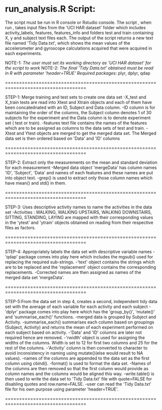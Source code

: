 run_analysis.R Script:
===================================================================================

The script must be run in R console or Rstudio console. The script , when run , takes input files from the 'UCI HAR dataset' folder which includes activity_labels, features, features_info and folders test and train containing X, y and subject text files each. The output of the script returns a new text file named 'Tidy Data.txt', which shows the mean values of the accelerometer and gyroscope calculations acquired that were acquired in each experiments.

NOTE-1: *The user must set its working directory as 'UCI HAR dataset' for the script to work*
NOTE-2: *The final 'Tidy Data.txt' obtained must be read in R with parameter 'header=TRUE'*
*Required packages*: plyr, dplyr, qdap

===================================================================================

STEP-1: Merge training and test sets to create one data set
-X_test and X_train tests are read into Xtest and Xtrain objects and each of them have been concatednated with an ID, Subject and Data column. 
-ID column is for maintaining the order of the columns, the Subject column denotes 1 of 30 subjects for the experiment and the Data column is to denote experiment set ( test or train). 
-features text file contains the names of the features which are to be assigned as columns to the data sets of test and train. 
-Xtest and Ytest objects are merged to get the merged data set. The Merged data set is then ordered based on 'Data' and 'ID' columns

===================================================================================

STEP-2: Extract only the measurements on the mean and standard deviation for each measurement
-Merged data object 'mergeData' has column names 'ID', 'Subject', 'Data' and names of each features and these names are put into object text. 
-grep() is used to extract only those column names which have mean() and std() in them.

===================================================================================

STEP-3: Uses descriptive activity names to name the activities in the data set
-Activities : WALKING, WALKING UPSTAIRS, WALKING DOWNSTAIRS, SITTING, STANDING, LAYING are mapped with their corresponding values in the 'ytest' and 'ytrain' objects obtained on reading from their respective files as factors.

===================================================================================

STEP-4: Appropriately labels the data set with descriptive variable names
-'qdap' package comes into play here which includes the mgsub() used for replacing the required sub-strings. 
-'text' object contains the strings which are to be replaced and the 'replacement' object contains the corresponding replacements. 
-Corrected names are then assigned as names of the merged data set 'mergeData'.

===================================================================================

STEP-5:From the data set in step 4, creates a second, independent tidy data set with the average of each variable for each activity and each subject
-'dplyr' package comes into play here which has the 'group_by()', 'mutate()' and 'summarise_each()' functions. 
-merged data is grouped by Subject and Activity. 
-summarise_each() summarises each column based on groupings (Subject, Activity) and returns the mean of each experiment performed on each subject based on activity. 
-'Data' and 'ID' columns are later not required hence are removed. 
-'rwidth' object is used for assigning the widths of the columns. Width is set to 12 for first two columns and 25 for the rest of the columns.
-'Activity' column is then converted to character to avoid inconsistency in naming using mutate()(else would result to NA values).
-names of the columns are appended to the data set as the first column using cbind().
-format() is used to format the data set.
-Names of the columns are then removed so that the first column would provide as column names and the columns would be aligned this way.
-write.table() is then used to write the data set to 'Tidy Data.txt' file with quote=FALSE for disabling quotes and row.name=FALSE.
-user can read the 'Tidy Data.txt' file for his own purpose using parameter 'header=TRUE'.

===================================================================================
